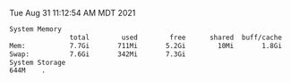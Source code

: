 Tue Aug 31 11:12:54 AM MDT 2021
```bash
System Memory
               total        used        free      shared  buff/cache   available
Mem:           7.7Gi       711Mi       5.2Gi        10Mi       1.8Gi       6.7Gi
Swap:          7.6Gi       342Mi       7.3Gi
System Storage
644M	.
```
```bash
